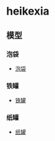 # heikexia
## 模型

### 泡袋
* [泡袋](./drawing/bubblebag/README.md)

### 铁罐
* [铁罐](./drawing/tincan/README.md)

### 纸罐
* [纸罐](./drawing/papercan/README.md)
